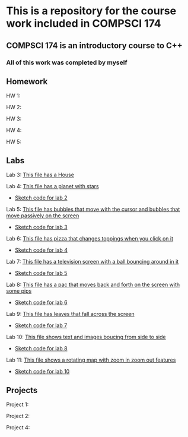 # This is a repository for the course work included in COMPSCI 174

## COMPSCI 174 is an introductory course to C++

### All of this work was completed by myself

## Homework
HW 1:

HW 2:

HW 3:

HW 4:

HW 5:

## Labs

Lab 3: [This file has a House](https://github.com/JMMyhre/MAGD-150-Assignments/blob/gh-pages/f21magd150lab01_myhre.zip)

Lab 4: [This file has a planet with stars](https://github.com/JMMyhre/MAGD-150-Assignments/blob/gh-pages/f21magd150lab02_myhre.zip)
  - [Sketch code for lab 2](https://github.com/JMMyhre/MAGD-150-Assignments/blob/gh-pages/Lab2Sketch)

Lab 5: [This file has bubbles that move with the cursor and bubbles that move passively on the screen](https://github.com/JMMyhre/MAGD-150-Assignments/blob/gh-pages/f21magd150lab03_myhre.zip)
  - [Sketch code for lab 3](https://github.com/JMMyhre/MAGD-150-Assignments/blob/gh-pages/Lab3Sketch)

Lab 6: [This file has pizza that changes toppings when you click on it](https://github.com/JMMyhre/MAGD-150-Assignments/blob/gh-pages/f21magd150lab04_myhre%20(2).zip)
  - [Sketch code for lab 4](https://github.com/JMMyhre/MAGD-150-Assignments/blob/gh-pages/Lab4Sketch)

Lab 7: [This file has a television screen with a ball bouncing around in it](https://github.com/JMMyhre/MAGD-150-Assignments/blob/gh-pages/f21magd150lab05_myhre.zip)
  - [Sketch code for lab 5](https://github.com/JMMyhre/MAGD-150-Assignments/blob/gh-pages/Lab5Sketch)

Lab 8: [This file has a pac that moves back and forth on the screen with some pips](https://github.com/JMMyhre/MAGD-150-Assignments/blob/gh-pages/f21magd150lab06_myhre.zip)
  - [Sketch code for lab 6](https://github.com/JMMyhre/MAGD-150-Assignments/blob/gh-pages/Lab6Sketch)

Lab 9: [This file has leaves that fall across the screen](https://github.com/JMMyhre/MAGD-150-Assignments/blob/gh-pages/f21magd150lab07_myhre.zip)
  - [Sketch code for lab 7](https://github.com/JMMyhre/MAGD-150-Assignments/blob/gh-pages/Lab7Sketch)

Lab 10: [This file shows text and images boucing from side to side](https://github.com/JMMyhre/MAGD-150-Assignments/blob/gh-pages/f21magd150lab08_myhre.zip)
  - [Sketch code for lab 8](https://github.com/JMMyhre/MAGD-150-Assignments/blob/gh-pages/Lab8Sketch)

Lab 11: [This file shows a rotating map with zoom in zoom out features](https://github.com/JMMyhre/MAGD-150-Assignments/blob/gh-pages/f21magd150lab10_myhre.zip)
  - [Sketch code for lab 10](https://github.com/JMMyhre/MAGD-150-Assignments/blob/gh-pages/Lab10Sketch)

## Projects

Project 1:

Project 2: 

Project 4:
